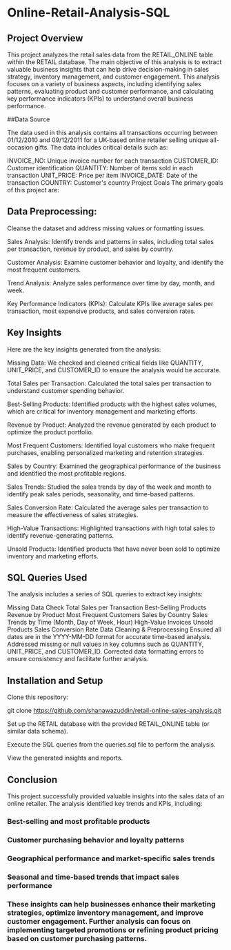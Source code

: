 # Online-Retail-Analysis-SQL

## Project Overview

This project analyzes the retail sales data from the RETAIL_ONLINE table within the RETAIL database. The main objective of this analysis is to extract valuable business insights that can help drive decision-making in sales strategy, inventory management, and customer engagement. This analysis focuses on a variety of business aspects, including identifying sales patterns, evaluating product and customer performance, and calculating key performance indicators (KPIs) to understand overall business performance.

##Data Source

The data used in this analysis contains all transactions occurring between 01/12/2010 and 09/12/2011 for a UK-based online retailer selling unique all-occasion gifts. The data includes critical details such as:

INVOICE_NO: Unique invoice number for each transaction
CUSTOMER_ID: Customer identification
QUANTITY: Number of items sold in each transaction
UNIT_PRICE: Price per item
INVOICE_DATE: Date of the transaction
COUNTRY: Customer's country
Project Goals
The primary goals of this project are:

## Data Preprocessing:

Cleanse the dataset and address missing values or formatting issues.

Sales Analysis: Identify trends and patterns in sales, including total sales per transaction, revenue by product, and sales by country.

Customer Analysis: Examine customer behavior and loyalty, and identify the most frequent customers.

Trend Analysis: Analyze sales performance over time by day, month, and week.

Key Performance Indicators (KPIs): Calculate KPIs like average sales per transaction, most expensive products, and sales conversion rates.

## Key Insights

Here are the key insights generated from the analysis:

Missing Data: We checked and cleaned critical fields like QUANTITY, UNIT_PRICE, and CUSTOMER_ID to ensure the analysis would be accurate.

Total Sales per Transaction: Calculated the total sales per transaction to understand customer spending behavior.

Best-Selling Products: Identified products with the highest sales volumes, which are critical for inventory management and marketing efforts.

Revenue by Product: Analyzed the revenue generated by each product to optimize the product portfolio.

Most Frequent Customers: Identified loyal customers who make frequent purchases, enabling personalized marketing and retention strategies.

Sales by Country: Examined the geographical performance of the business and identified the most profitable regions.

Sales Trends: Studied the sales trends by day of the week and month to identify peak sales periods, seasonality, and time-based patterns.

Sales Conversion Rate: Calculated the average sales per transaction to measure the effectiveness of sales strategies.

High-Value Transactions: Highlighted transactions with high total sales to identify revenue-generating patterns.

Unsold Products: Identified products that have never been sold to optimize inventory and marketing efforts.

## SQL Queries Used
 
The analysis includes a series of SQL queries to extract key insights:

Missing Data Check
Total Sales per Transaction
Best-Selling Products
Revenue by Product
Most Frequent Customers
Sales by Country
Sales Trends by Time (Month, Day of Week, Hour)
High-Value Invoices
Unsold Products
Sales Conversion Rate
Data Cleaning & Preprocessing
Ensured all dates are in the YYYY-MM-DD format for accurate time-based analysis.
Addressed missing or null values in key columns such as QUANTITY, UNIT_PRICE, and CUSTOMER_ID.
Corrected data formatting errors to ensure consistency and facilitate further analysis.


## Installation and Setup

Clone this repository:

git clone https://github.com/shanawazuddin/retail-online-sales-analysis.git

Set up the RETAIL database with the provided RETAIL_ONLINE table (or similar data schema).

Execute the SQL queries from the queries.sql file to perform the analysis.

View the generated insights and reports.

## Conclusion

This project successfully provided valuable insights into the sales data of an online retailer. The analysis identified key trends and KPIs, including:

### Best-selling and most profitable products
### Customer purchasing behavior and loyalty patterns
### Geographical performance and market-specific sales trends
### Seasonal and time-based trends that impact sales performance

### These insights can help businesses enhance their marketing strategies, optimize inventory management, and improve customer engagement. Further analysis can focus on implementing targeted promotions or refining product pricing based on customer purchasing patterns.
